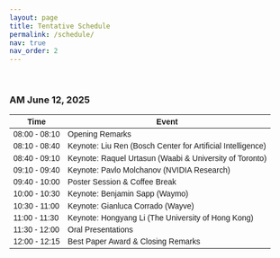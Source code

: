 ```yaml
---
layout: page
title: Tentative Schedule
permalink: /schedule/
nav: true
nav_order: 2
---
```


<br>
<style>
  table {
    width: 100%;
    border-collapse: collapse;
    font-family: Arial, sans-serif;
    font-size: 14px;
  }

  thead {
    background-color: #b71c1c;
    color: white;
    text-align: center;
  }

  th, td {
    border: 1px solid #ddd;
    padding: 8px;
    text-align: center;
  }

  tbody tr:nth-child(even) {
    background-color: #f9f9f9;
  }

  tbody tr:nth-child(odd) {
    background-color: #fff;
  }

  tbody tr:hover {
    background-color: #f1f1f1;
  }

  .time {
    font-weight: bold;
    color: #333;
  }

  .event {
    color: #555;
  }

  .highlight-red {
    background-color: #fce8e6;
  }
</style>

### AM June 12, 2025

<table>
  <thead>
    <tr>
      <th>Time</th>
      <th>Event</th>
    </tr>
  </thead>
  <tbody>
    <tr>
      <td class="time">08:00 - 08:10</td>
      <td class="event">Opening Remarks</td>
    </tr>
    <tr class="highlight-red">
      <td class="time">08:10 - 08:40</td>
      <td class="event">Keynote: Liu Ren (Bosch Center for Artificial Intelligence)</td>
    </tr>
    <tr class="highlight-red">
      <td class="time">08:40 - 09:10</td>
      <td class="event">Keynote: Raquel Urtasun (Waabi & University of Toronto)</td>
    </tr>
    <tr class="highlight-red">
      <td class="time">09:10 - 09:40</td>
      <td class="event">Keynote: Pavlo Molchanov (NVIDIA Research)</td>
    </tr>
    <tr class="highlight-red">
      <td class="time">09:40 - 10:00</td>
      <td class="event">Poster Session & Coffee Break</td>
    </tr>
    <tr class="highlight-red">
      <td class="time">10:00 - 10:30</td>
      <td class="event">Keynote: Benjamin Sapp (Waymo)</td>
    </tr>
    <tr class="highlight-red">
      <td class="time">10:30 - 11:00</td>
      <td class="event">Keynote: Gianluca Corrado (Wayve)</td>
    </tr>
    <tr class="highlight-red">
      <td class="time">11:00 - 11:30</td>
      <td class="event">Keynote: Hongyang Li (The University of Hong Kong)</td>
    </tr>
    <tr class="highlight-red">
      <td class="time">11:30 - 12:00</td>
      <td class="event">Oral Presentations</td>
    </tr>
    <tr>
      <td class="time">12:00 - 12:15</td>
      <td class="event">Best Paper Award & Closing Remarks</td>
    </tr>
  </tbody>
</table>
